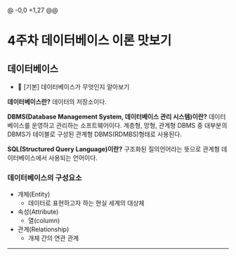 @ -0,0 +1,27 @@
# 4주차 데이터베이스 이론 맛보기

## 데이터베이스

- 📕 [기본] 데이터베이스가 무엇인지 알아보기

**데이터베이스란?**
데이터의 저장소이다.

**DBMS(Database Management System,
데이터베이스 관리 시스템)이란?**
데이터베이스를 운영하고 관리하는 소프트웨어이다.
계층형, 망형, 관계형 DBMS 중 대부분의 DBMS가 테이블로 구성된
관계형 DBMS(RDMBS)형태로 사용된다.

**SQL(Structured Query Language)이란?**
구조화된 질의언어라는 뜻으로 관계형 데이터베이스에서 사용되는 언어이다.

### 데이터베이스의 구성요소

- 개체(Entity)
    - 데이터로 표현하고자 하는 현실 세계의 대상체
- 속성(Attribute)
    - 열(column)
- 관계(Relationship)
    - 개체 간의 연관 관계
---